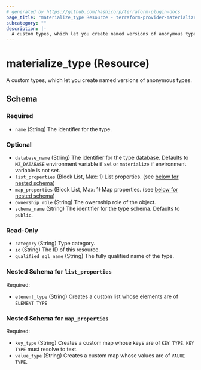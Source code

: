 ```yaml
---
# generated by https://github.com/hashicorp/terraform-plugin-docs
page_title: "materialize_type Resource - terraform-provider-materialize"
subcategory: ""
description: |-
  A custom types, which let you create named versions of anonymous types.
---
```


# materialize_type (Resource)

A custom types, which let you create named versions of anonymous types.



<!-- schema generated by tfplugindocs -->
## Schema

### Required

- `name` (String) The identifier for the type.

### Optional

- `database_name` (String) The identifier for the type database. Defaults to `MZ_DATABASE` environment variable if set or `materialize` if environment variable is not set.
- `list_properties` (Block List, Max: 1) List properties. (see [below for nested schema](#nestedblock--list_properties))
- `map_properties` (Block List, Max: 1) Map properties. (see [below for nested schema](#nestedblock--map_properties))
- `ownership_role` (String) The owernship role of the object.
- `schema_name` (String) The identifier for the type schema. Defaults to `public`.

### Read-Only

- `category` (String) Type category.
- `id` (String) The ID of this resource.
- `qualified_sql_name` (String) The fully qualified name of the type.

<a id="nestedblock--list_properties"></a>
### Nested Schema for `list_properties`

Required:

- `element_type` (String) Creates a custom list whose elements are of `ELEMENT TYPE`


<a id="nestedblock--map_properties"></a>
### Nested Schema for `map_properties`

Required:

- `key_type` (String) Creates a custom map whose keys are of `KEY TYPE`. `KEY TYPE` must resolve to text.
- `value_type` (String) Creates a custom map whose values are of `VALUE TYPE`.
